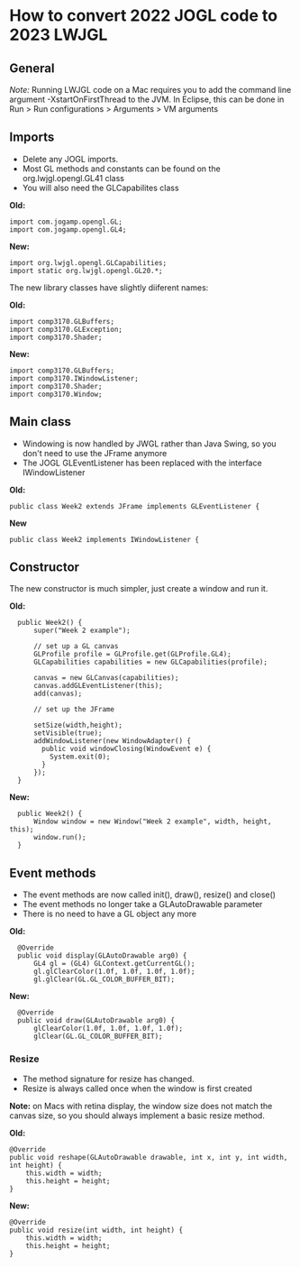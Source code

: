 # How to convert 2022 JOGL code to 2023 LWJGL

## General 

*Note:* Running LWJGL code on a Mac requires you to add the command line argument -XstartOnFirstThread to the JVM. 
In Eclipse, this can be done in Run > Run configurations > Arguments > VM arguments

## Imports 

* Delete any JOGL imports.
* Most GL methods and constants can be found on the org.lwjgl.opengl.GL41 class
* You will also need the GLCapabilites class

**Old:**

    import com.jogamp.opengl.GL;
    import com.jogamp.opengl.GL4;

**New:**

    import org.lwjgl.opengl.GLCapabilities;
    import static org.lwjgl.opengl.GL20.*;

The new library classes have slightly diiferent names:

**Old:**

    import comp3170.GLBuffers;
    import comp3170.GLException;
    import comp3170.Shader;

**New:**

    import comp3170.GLBuffers;
    import comp3170.IWindowListener;
    import comp3170.Shader;
    import comp3170.Window;

## Main class 

* Windowing is now handled by JWGL rather than Java Swing, so you don't need to use the JFrame anymore
* The JOGL GLEventListener has been replaced with the interface IWindowListener

**Old:**

    public class Week2 extends JFrame implements GLEventListener {

**New**

    public class Week2 implements IWindowListener {

## Constructor

The new constructor is much simpler, just create a window and run it.

**Old:**

      public Week2() {
          super("Week 2 example");

          // set up a GL canvas
          GLProfile profile = GLProfile.get(GLProfile.GL4);		 
          GLCapabilities capabilities = new GLCapabilities(profile);
          
          canvas = new GLCanvas(capabilities);
          canvas.addGLEventListener(this);
          add(canvas);

          // set up the JFrame

          setSize(width,height);
          setVisible(true);
          addWindowListener(new WindowAdapter() {
            public void windowClosing(WindowEvent e) {
              System.exit(0);
            }
          });
      }

**New:**

      public Week2() {
          Window window = new Window("Week 2 example", width, height, this);
          window.run();
      }
    
## Event methods

* The event methods are now called init(), draw(), resize() and close()
* The event methods no longer take a GLAutoDrawable parameter
* There is no need to have a GL object any more

**Old:**

      @Override
      public void display(GLAutoDrawable arg0) {
          GL4 gl = (GL4) GLContext.getCurrentGL();
          gl.glClearColor(1.0f, 1.0f, 1.0f, 1.0f);
          gl.glClear(GL.GL_COLOR_BUFFER_BIT);

**New:**

      @Override
      public void draw(GLAutoDrawable arg0) {
          glClearColor(1.0f, 1.0f, 1.0f, 1.0f);
          glClear(GL.GL_COLOR_BUFFER_BIT);

### Resize 

* The method signature for resize has changed. 
* Resize is always called once when the window is first created

**Note:** on Macs with retina display, the window size does not match the canvas size, so you should always implement a basic resize method.

**Old:**

  	@Override
    public void reshape(GLAutoDrawable drawable, int x, int y, int width, int height) {
        this.width = width;
        this.height = height;
    }

**New:**

    @Override
    public void resize(int width, int height) {
        this.width = width;
        this.height = height;
    }




